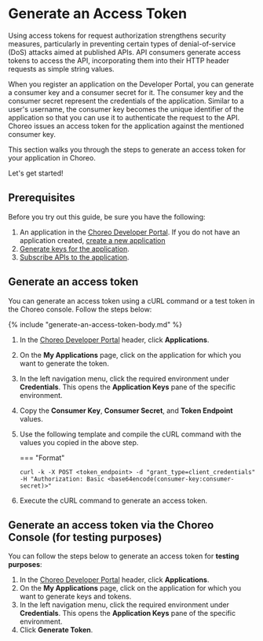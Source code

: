 # Generate an Access Token

Using access tokens for request authorization strengthens security measures, particularly in preventing certain types of denial-of-service (DoS) attacks aimed at published APIs. API consumers generate access tokens to access the API, incorporating them into their HTTP header requests as simple string values.

When you register an application on the Developer Portal, you can generate a consumer key and a consumer secret for it. The consumer key and the consumer secret represent the credentials of the application. Similar to a user's username, the consumer key becomes the unique identifier of the application so that you can use it to authenticate the request to the API. Choreo issues an access token for the application against the mentioned consumer key.

This section walks you through the steps to generate an access token for your application in Choreo.

Let's get started!

## Prerequisites

Before you try out this guide, be sure you have the following:

1. An application in the [Choreo Developer Portal](https://devportal.choreo.dev). If you do not have an application created, [create a new application](https://wso2.com/choreo/docs/consuming-services/manage-application/#step-1-create-an-application)
2. [Generate keys for the application](https://wso2.com/choreo/docs/consuming-services/create-an-application/#step-2-generate-keys). 
3. [Subscribe APIs to the application](https://wso2.com/choreo/docs/consuming-services/create-a-subscription/#manage-subscriptions). 

## Generate an access token

You can generate an access token using a cURL command or a test token in the Choreo console. Follow the steps below:

{% include "generate-an-access-token-body.md" %}

1. In the [Choreo Developer Portal](https://devportal.choreo.dev) header, click **Applications**.
2. On the **My Applications** page, click on the application for which you want to generate the token.
3. In the left navigation menu, click the required environment under **Credentials**. This opens the **Application Keys** pane of the specific environment.
4. Copy the **Consumer Key**, **Consumer Secret**, and **Token Endpoint** values.
5. Use the following template and compile the cURL command with the values you copied in the above step. 

    === "Format"
    ```
    curl -k -X POST <token_endpoint> -d "grant_type=client_credentials" -H "Authorization: Basic <base64encode(consumer-key:consumer-secret)>"
    ```
6. Execute the  cURL command to generate an access token. 

## Generate an access token via the Choreo Console (for testing purposes)

You can follow the steps below to generate an access token for **testing purposes**: 

1. In the [Choreo Developer Portal](https://devportal.choreo.dev) header, click **Applications**.
2. On the **My Applications** page, click on the application for which you want to generate keys and tokens.
3. In the left navigation menu, click the required environment under **Credentials**. This opens the **Application Keys** pane of the specific environment.
4. Click **Generate Token**.
